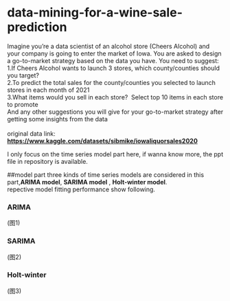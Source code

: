 # data-mining-for-a-wine-sale-prediction
Imagine you’re a data scientist of an alcohol store (Cheers Alcohol) and your company is going to enter the market of Iowa. You are asked to design a go-to-market strategy based on the data you have. You need to suggest:<br>
1.If Cheers Alcohol wants to launch 3 stores, which county/counties should you target?<br>
2.To predict the total sales for the county/counties you selected to launch stores in each month of 2021<br>
3.What items would you sell in each store?  Select top 10 items in each store to promote<br>
And any other suggestions you will give for your go-to-market strategy after getting some insights from the data
<br>
<br>
original data link: **https://www.kaggle.com/datasets/sibmike/iowaliquorsales2020**



I only focus on the time series model part here, if wanna know more, the ppt file in repository is available.

##model part
three kinds of time series models are considered in this part,**ARIMA model**, **SARIMA model** , **Holt-winter model**.  <br>
repective model fitting performance show following.

### ARIMA
(图1)




### SARIMA
(图2)




### Holt-winter
(图3)


